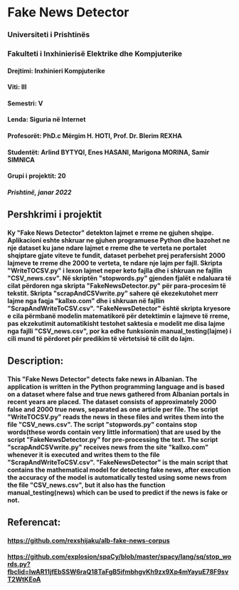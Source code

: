 # Fake News Detector

### Universiteti i Prishtinës

### Fakulteti i Inxhinierisë Elektrike dhe Kompjuterike

#### Drejtimi: Inxhinieri Kompjuterike

#### Viti: III

#### Semestri: V

#### Lenda: Siguria në Internet

#### Profesorët: PhD.c Mërgim H. HOTI, Prof. Dr. Blerim REXHA

#### Studentët: Arlind BYTYQI, Enes HASANI, Marigona MORINA, Samir SIMNICA

#### Grupi i projektit: 20

##### Prishtinë, janar 2022

## Pershkrimi i projektit
#### Ky "Fake News Detector" detekton lajmet e rreme ne gjuhen shqipe. Aplikacioni eshte shkruar ne gjuhen programuese Python dhe bazohet ne nje dataset ku jane ndare lajmet e rreme dhe te verteta ne portalet shqiptare gjate viteve te fundit, dataset perbehet prej perafersisht 2000 lajmeve te rreme dhe 2000 te verteta, te ndare nje lajm per fajll. Skripta "WriteTOCSV.py" i lexon lajmet neper keto fajlla dhe i shkruan ne fajllin "CSV_news.csv". Në skriptën "stopwords.py" gjenden fjalët e ndaluara të cilat përdoren nga skripta "FakeNewsDetector.py" për para-procesim të tekstit. Skripta "scrapAndCSVwrite.py" sahere që ekezekutohet merr lajme nga faqja "kallxo.com" dhe i shkruan në fajllin "ScrapAndWriteToCSV.csv". "FakeNewsDetector" është skripta kryesore e cila përmbanë modelin matematikorë për detektimin e lajmeve të rreme, pas ekzekutimit automatikisht testohet saktesia e modelit me disa lajme nga fajlli "CSV_news.csv", por ka edhe funksionin manual_testing(lajme) i cili mund të përdoret për predikim të vërtetsisë të cilit do lajm.

## Description:
#### This "Fake News Detector" detects fake news in Albanian. The application is written in the Python programming language and is based on a dataset where false and true news gathered from Albanian portals in recent years are placed. The dataset consists of approximately 2000 false and 2000 true news, separated as one article per file. The script "WriteTOCSV.py" reads the news in these files and writes them into the file "CSV_news.csv". The script "stopwords.py" contains stop words(these words contain very little information) that are used by the script "FakeNewsDetector.py" for pre-processing the text. The script "scrapAndCSVwrite.py" receives news from the site "kallxo.com" whenever it is executed and writes them to the file "ScrapAndWriteToCSV.csv". "FakeNewsDetector" is the main script that contains the mathematical model for detecting fake news, after execution the accuracy of the model is automatically tested using some news from the file "CSV_news.csv", but it also has the function manual_testing(news) which can be used to predict if the news is fake or not.

## Referencat:
#### https://github.com/rexshijaku/alb-fake-news-corpus
#### https://github.com/explosion/spaCy/blob/master/spacy/lang/sq/stop_words.py?fbclid=IwAR11jfEbSSW6raQ18TaFgB5ifmbhgvKh9zx9Xp4mYayuE78F9svT2WtKEoA
